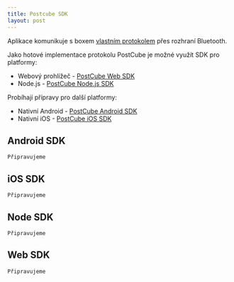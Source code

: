 ```yaml
---
title: Postcube SDK
layout: post
---
```


Aplikace komunikuje s boxem [vlastním protokolem](/docs/bluetooth) přes rozhraní Bluetooth.

Jako hotové implementace protokolu PostCube je možné využít SDK pro platformy:
* Webový prohlížeč - [PostCube Web SDK](/docs/sdk/web.html)
* Node.js - [PostCube Node.js SDK](/docs/sdk/node.html)

Probíhají přípravy pro další platformy:
* Nativní Android - [PostCube Android SDK](/docs/sdk/android.html)
* Nativní iOS - [PostCube iOS SDK](/docs/sdk/ios.html)


Android SDK
-------------

`Připravujeme`


iOS SDK
-------------

`Připravujeme`


Node SDK
-------------

`Připravujeme`


Web SDK
-------------

`Připravujeme`
